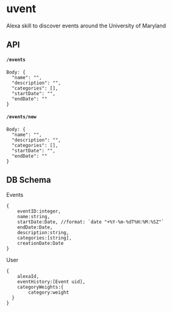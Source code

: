 # uvent
Alexa skill to discover events around the University of Maryland

## API

#### `/events`
```
Body: {
  "name": "",
  "description": "",
  "categories": [],
  "startDate": "",
  "endDate": ""
}
```

#### `/events/new`
```
Body: {
  "name": "",
  "description": "",
  "categories": [],
  "startDate": "",
  "endDate": ""
}
```

## DB Schema

Events
```
{
	eventID:integer,
	name:string,
	startDate:Date, //format: `date "+%Y-%m-%dT%H:%M:%SZ"`
	endDate:Date,
	description:string,
	categories:[string],
	creationDate:Date
}
```

User
```
{
	alexaId,
	eventHistory:[Event uid],
	categoryWeights:{
		category:weight
  }
}
```
